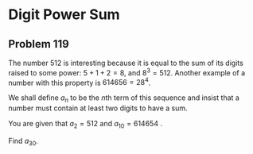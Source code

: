 # Digit Power Sum
## Problem 119

The number $512$ is interesting because it is equal to the sum of its digits raised to some power: 
$5 + 1 + 2 = 8$, and $8^3 = 512$. Another example of a number with this property is $614656 = 28^4$.

We shall define $a_n$ to be the $n$th term of this sequence and insist that a number must contain at least two digits to have a sum.

You are given that $a_2 = 512$ and $a_{10} = 614654$ .

Find $a_{30}$.

